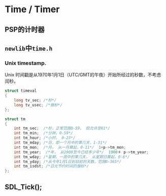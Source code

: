 # Time / Timer

## PSP的计时器

## `newlib`中`time.h`
### Unix timestamp.
Unix 时间戳是从1970年1月1日（UTC/GMT的午夜）开始所经过的秒数，不考虑闰秒。
```C
struct timeval
{
    long tv_sec; /*秒*/
    long tv_usec; /*微秒*/
};
```

```C
struct tm
{
    int tm_sec;  /*秒，正常范围0-59， 但允许至61*/
    int tm_min;  /*分钟，0-59*/
    int tm_hour; /*小时， 0-23*/
    int tm_mday; /*日，即一个月中的第几天，1-31*/
    int tm_mon;  /*月， 从一月算起，0-11*/  1+p->tm_mon;
    int tm_year;  /*年， 从1900至今已经多少年*/  1900＋ p->tm_year;
    int tm_wday; /*星期，一周中的第几天， 从星期日算起，0-6*/
    int tm_yday; /*从今年1月1日到目前的天数，范围0-365*/
    int tm_isdst; /*日光节约时间的旗标*/
};
```
## SDL_Tick();
